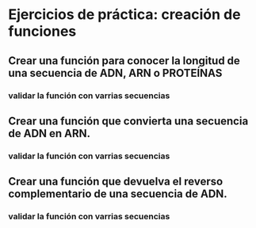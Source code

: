 
# Ejercicios de práctica: creación de funciones


## Crear una función para conocer la longitud de una secuencia de ADN, ARN o PROTEÍNAS
### validar la función con varrias secuencias

## Crear una función que convierta una secuencia de ADN en ARN.
### validar la función con varrias secuencias

## Crear una función que devuelva el reverso complementario de una secuencia de ADN.
### validar la función con varrias secuencias

